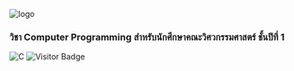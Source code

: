 ![logo](https://www.rmutt.ac.th/wp-content/uploads/2020/03/20200310-LOGO-RMUTT.png") 

### วิชา Computer Programming สำหรับนักศึกษาคณะวิศวกรรมศาสตร์ ชั้นปีที่ 1

![C](https://img.shields.io/badge/Language-C-blue.svg)  ![Visitor Badge](https://visitor-badge.laobi.icu/badge?page_id=samatachai./RMUTT_C_Programming)

